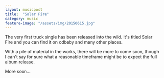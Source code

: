 ```yaml
---
layout: musicpost
title:  "Solar Fire"
category: music
feature-image: "/assets/img/20150615.jpg"
---
```


The very first truck single has been released into the wild.  It's titled Solar Fire and you can find it on cdbaby and many other places.

With a pile of material in the works, there will be more to come soon, though I can't say for sure what a reasonable timeframe might be to expect the full album release.

More soon...
